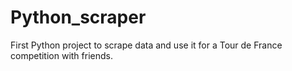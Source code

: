 # Python_scraper
First Python project to scrape data and use it for a Tour de France competition with friends.
